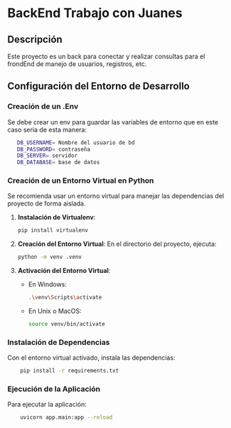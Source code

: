 # BackEnd Trabajo con Juanes

## Descripción
Este proyecto es un back para conectar y realizar consultas para el frondEnd de manejo de usuarios, registros, etc.


## Configuración del Entorno de Desarrollo

### Creación de un .Env
Se debe crear un env para guardar las variables de entorno que en este caso seria de esta manera:
 ```bash
    DB_USERNAME= Nombre del usuario de bd
    DB_PASSWORD= contraseña
    DB_SERVER= servidor
    DB_DATABASE= base de datos
```


### Creación de un Entorno Virtual en Python
Se recomienda usar un entorno virtual para manejar las dependencias del proyecto de forma aislada.

1. **Instalación de Virtualenv**:
    ```bash
    pip install virtualenv
    ```

2. **Creación del Entorno Virtual**:
    En el directorio del proyecto, ejecuta:
    ```bash
    python -m venv .venv
    ```

3. **Activación del Entorno Virtual**:
    - En Windows:
      ```bash
      .\venv\Scripts\activate
      ```
    - En Unix o MacOS:
      ```bash
      source venv/bin/activate
      ```

### Instalación de Dependencias
Con el entorno virtual activado, instala las dependencias:
```bash
    pip install -r requirements.txt
```

### Ejecución de la Aplicación
Para ejecutar la aplicación:
```bash
    uvicorn app.main:app --reload
```
